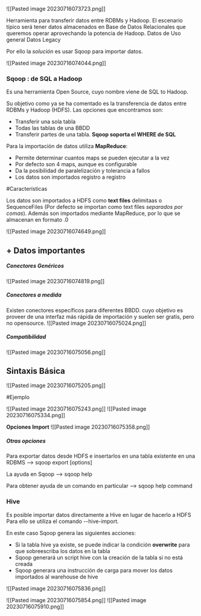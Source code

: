 ![[Pasted image 20230716073723.png]]


Herramienta para transferir datos entre RDBMs y Hadoop.
El escenario típico será tener datos almacenados en Base de Datos Relacionales que queremos operar aprovechando la potencia de Hadoop.
	Datos de Uso general
	Datos Legacy

Por ello la *solución* es usar Sqoop para importar datos.

![[Pasted image 20230716074044.png]]


### Sqoop : de SQL a Hadoop

Es una herramienta Open Source, cuyo nombre viene de SQL to Hadoop.

Su objetivo como ya se ha comentado es la transferencia de datos entre RDBMs y Hadoop (HDFS).
Las opciones que encontramos son:
- Transferir una sola tabla
- Todas las tablas de una BBDD
- Transferir partes de una tabla. **Sqoop soporta el WHERE de SQL**

Para la importación de datos utiliza **MapReduce**:
- Permite determinar cuantos maps se pueden ejecutar a la vez
- Por defecto son 4 maps, aunque es configurable
- Da la posibilidad de paralelización y tolerancia a fallos
- Los datos son importados registro a registro


#Características

Los datos son importados a HDFS como **text files** delimitaas o SequenceFiles (Por defecto se importan como text files *separados por comas*).
Además son importados mediante MapReduce, por lo que se almacenan en formato .0

![[Pasted image 20230716074649.png]]


## + Datos importantes

##### Conectores Genéricos
![[Pasted image 20230716074819.png]]

##### Conectores a medida
Existen conectores específicos para diferentes BBDD. cuyo objetivo es proveer de una interfaz más rápida de importación y suelen ser gratis, pero no opensource.
![[Pasted image 20230716075024.png]]

##### Compatibilidad
![[Pasted image 20230716075056.png]]


## Sintaxis Básica

![[Pasted image 20230716075205.png]]

#Ejemplo

![[Pasted image 20230716075243.png]]
![[Pasted image 20230716075334.png]]

**Opciones Import**
![[Pasted image 20230716075358.png]]

##### Otras opciones
Para exportar datos desde HDFS e insertarlos en una tabla existente en una RDBMS --> sqoop export [options]

La ayuda en Sqoop --> sqoop help

Para obtener ayuda de un comando en particular --> sqoop help command


### Hive

Es posible importar datos directamente a Hive en lugar de hacerlo a HDFS
Para ello se utiliza el comando --hive-import.

En este caso Sqoop genera las siguientes acciones:
- Si la tabla hive ya existe, se puede indicar la condición **overwrite** para que sobreescriba los datos en la tabla
- Sqoop generará un script hive con la creación de la tabla si no está creada
- Sqoop generara una instrucción de carga para mover los datos importados al warehouse de hive

![[Pasted image 20230716075836.png]]

![[Pasted image 20230716075854.png]]
![[Pasted image 20230716075910.png]]




